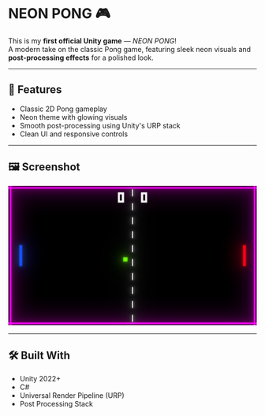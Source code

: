# NEON PONG 🎮

This is my **first official Unity game** — *NEON PONG*!  
A modern take on the classic Pong game, featuring sleek neon visuals and **post-processing effects** for a polished look.

---

## 🚀 Features
- Classic 2D Pong gameplay
- Neon theme with glowing visuals
- Smooth post-processing using Unity's URP stack
- Clean UI and responsive controls

---

## 🖼️ Screenshot

![Gameplay Screenshot](screenshots/ss.png)

---

## 🛠️ Built With
- Unity 2022+
- C#
- Universal Render Pipeline (URP)
- Post Processing Stack
